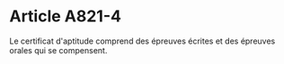 # Article A821-4

Le certificat d'aptitude comprend des épreuves écrites et des épreuves orales qui se compensent.
